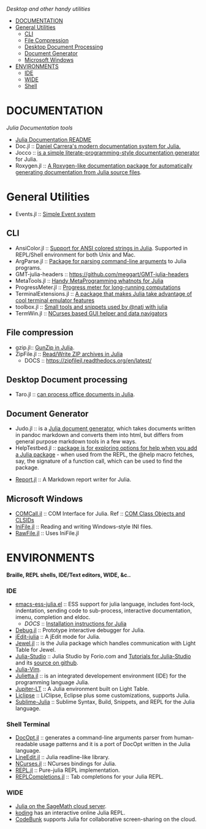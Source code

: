 *Desktop and other handy utilities*

* [DOCUMENTATION](#documentation)
* [General Utilities](#general-utilities)
   * [CLI](#cli)
   * [File Compression](#file-compression)  
   * [Desktop Document Processing](#desktop-document-processing)
   * [Document Generator](#document-generator) 
   * [Microsoft Windows](#microsoft-windows)
* [ENVIRONMENTS](#environments)    
   * [IDE](#ide)
   * [WIDE](#wide)    
   * [Shell](#shell)


# DOCUMENTATION
*Julia Documentation tools*
* [Julia Documentation README](https://github.com/JuliaLang/julia/blob/master/doc/README.md)
* Doc.jl :: [Daniel Carrera's modern documentation system for Julia.](https://github.com/dcarrera/Doc.jl)
* Jocco :: [is a simple literate-programming-style documentation generator](http://lcw.github.com/jocco/) for Julia.
* Roxygen.jl :: [A Roxygen-like documentation package for automatically generating documentation from Julia source files](https://github.com/johnmyleswhite/Roxygen.jl).


# General Utilities 
* Events.jl :: [Simple Event system](https://github.com/SimonDanisch/Events.jl)

## CLI 
* AnsiColor.jl :: [Support for ANSI colored strings in Julia](https://github.com/Aerlinger/AnsiColor.jl). Supported in REPL/Shell environment for both Unix and Mac.
* ArgParse.jl :: [Package for parsing command-line arguments](https://github.com/carlobaldassi/ArgParse.jl) to Julia programs.
* GMT-julia-headers :: https://github.com/meggart/GMT-julia-headers
* MetaTools.jl :: [Handy MetaProgramming whatnots for Julia](https://github.com/burrowsa/MetaTools.jl)
* ProgressMeter.jl :: [Progress meter for long-running computations](https://github.com/timholy/ProgressMeter.jl)
* TerminalExtensions.jl :: [A package that makes Julia take advantage of cool terminal emulator features](https://github.com/loladiro/TerminalExtensions.jl)
* toolbox.jl :: [Small tools and snippets used by @natj with julia](https://github.com/natj/toolbox.jl)
* TermWin.jl :: [NCurses based GUI helper and data navigators](https://github.com/tonyhffong/TermWin.jl)

## File compression 
* gzip.jl:: [GunZip in Julia](https://github.com/jvns/gzip.jl).
* ZipFile.jl :: [Read/Write ZIP archives in Julia](https://github.com/fhs/ZipFile.jl)
   * DOCS :: https://zipfilejl.readthedocs.org/en/latest/

## Desktop Document processing 
* Taro.jl :: [can process office documents in Julia](https://github.com/aviks/Taro.jl).

## Document Generator 
* Judo.jl :: is a [Julia document generator](https://github.com/dcjones/Judo.jl), which takes documents written in pandoc markdown and converts them into html, but differs from general purpose markdown tools in a few ways.
* HelpTestbed.jl :: [package is for exploring options for help when you add a Julia package](https://github.com/tshort/HelpTestbed.jl) - when used from the REPL, the @help macro fetches, say, the signature of a function call, which can be used to find the package.
- [Report.jl](https://github.com/sveme/Report.jl) :: A Markdown report writer for Julia.

## Microsoft Windows
- [COMCall.jl](https://github.com/ihnorton/COMCall.jl) :: COM Interface for Julia. Ref :: [COM Class Objects and CLSIDs](http://msdn.microsoft.com/en-us/library/windows/desktop/ms678406%28v=vs.85%29.aspx)
- [IniFile.jl](https://github.com/JuliaLang/IniFile.jl) :: Reading and writing Windows-style INI files.
- [RawFile.jl](https://github.com/tknopp/RawFile.jl) :: Uses IniFile.jl


# ENVIRONMENTS
**Braille, REPL shells, IDE/Text editors, WIDE, &c..**

### IDE
- [emacs-ess-julia.el](https://github.com/emacs-ess/ESS/blob/master/lisp/ess-julia.el) :: ESS support for julia language, includes font-lock, indentation, sending code to sub-process, interactive documentation, imenu, completion and eldoc. 
   * _DOCS_ :: [Installation instructions for Julia](https://github.com/emacs-ess/ESS/wiki/Julia)
- [Debug.jl](https://github.com/toivoh/Debug.jl) :: Prototype interactive debugger for Julia.
- [jEdit-julia](https://github.com/tuckerkevin/jedit-julia) :: A jEdit mode for Julia.
- [Jewel.jl](https://github.com/one-more-minute/Jewel.jl) :: is the Julia package which handles communication with Light Table for Jewel.
- [Julia-Studio](http://forio.com/products/julia-studio/) :: Julia Studio by Forio.com and [Tutorials for Julia-Studio](http://forio.com/products/julia-studio/tutorials/) and its [source on github](https://github.com/forio/julia-tutorials).
- [Julia-Vim](https://github.com/JuliaLang/julia-vim).
- [Julietta.jl](https://github.com/tknopp/Julietta.jl) :: is an integrated developement environment (IDE) for the programming language Julia.
- [Jupiter-LT](https://github.com/one-more-minute/Jupiter-LT) :: A Julia environment built on Light Table.
- [Liclipse](http://brainwy.github.io/liclipse/) :: LiClipse, Eclipse plus some customizations, supports Julia. 
- [Sublime-Julia](https://github.com/karbarcca/Sublime-Julia) :: Sublime Syntax, Build, Snippets, and REPL for the Julia language.


### Shell Terminal
- [DocOpt.jl](https://github.com/bicycle1885/DocOpt.jl) :: generates a command-line arguments parser from human-readable usage patterns and it is a port of DocOpt written in the Julia language.
- [LineEdit.jl](https://github.com/loladiro/LineEdit.jl) :: Julia readline-like library.
- [NCurses.jl](https://github.com/loladiro/NCurses.jl) :: NCurses bindings for Julia.
- [REPL.jl](https://github.com/loladiro/REPL.jl) :: Pure-julia REPL implementation.
- [REPLCompletions.jl](https://github.com/loladiro/REPLCompletions.jl) :: Tab completions for your Julia REPL.

### WIDE
- [Julia on the SageMath cloud server](https://cloud.sagemath.com).
- [koding](https://koding.com/Julia) has an interactive online Julia REPL.
- [CodeBunk](http://codebunk.com) supports Julia for collaborative screen-sharing on the cloud.
